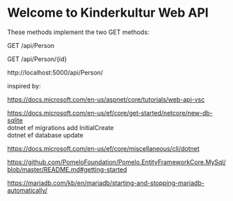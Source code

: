 # Welcome to Kinderkultur Web API

These methods implement the two GET methods:

GET /api/Person

GET /api/Person/{id}

http://localhost:5000/api/Person/

inspired by:

https://docs.microsoft.com/en-us/aspnet/core/tutorials/web-api-vsc

https://docs.microsoft.com/en-us/ef/core/get-started/netcore/new-db-sqlite  
dotnet ef migrations add InitialCreate  
dotnet ef database update  



https://docs.microsoft.com/en-us/ef/core/miscellaneous/cli/dotnet

https://github.com/PomeloFoundation/Pomelo.EntityFrameworkCore.MySql/blob/master/README.md#getting-started

https://mariadb.com/kb/en/mariadb/starting-and-stopping-mariadb-automatically/